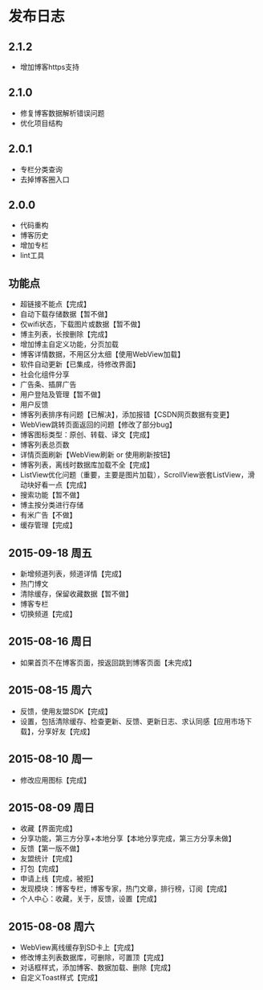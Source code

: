 # 发布日志

## 2.1.2
- 增加博客https支持

## 2.1.0
- 修复博客数据解析错误问题
- 优化项目结构

## 2.0.1
- 专栏分类查询
- 去掉博客圈入口

## 2.0.0
- 代码重构
- 博客历史
- 增加专栏
- lint工具

## 功能点
- 超链接不能点【完成】
- 自动下载存储数据【暂不做】
- 仅wifi状态，下载图片或数据【暂不做】
- 博主列表，长按删除【完成】
- 增加博主自定义功能，分页加载
- 博客详情数据，不用区分太细【使用WebView加载】
- 软件自动更新【已集成，待修改界面】
- 社会化组件分享
- 广告条、插屏广告
- 用户登陆及管理【暂不做】
- 用户反馈
- 博客列表排序有问题【已解决】，添加报错【CSDN网页数据有变更】
- WebView跳转页面返回的问题【修改了部分bug】
- 博客图标类型：原创、转载、译文【完成】
- 博客列表总页数
- 详情页面刷新【WebView刷新 or 使用刷新按钮】
- 博客列表，离线时数据库加载不全【完成】
- ListView优化问题（重要，主要是图片加载），ScrollView嵌套ListView，滑动块好看一点【完成】
- 搜索功能【暂不做】
- 博主按分类进行存储
- 有米广告【不做】
- 缓存管理【完成】

## 2015-09-18 周五
- 新增频道列表，频道详情【完成】
- 热门博文
- 清除缓存，保留收藏数据【暂不做】
- 博客专栏
- 切换频道【完成】

## 2015-08-16 周日
- 如果首页不在博客页面，按返回跳到博客页面【未完成】

## 2015-08-15 周六
- 反馈，使用友盟SDK【完成】
- 设置，包括清除缓存、检查更新、反馈、更新日志、求认同感【应用市场下载】，分享好友【完成】

## 2015-08-10 周一
- 修改应用图标【完成】

## 2015-08-09 周日
- 收藏【界面完成】
- 分享功能，第三方分享+本地分享【本地分享完成，第三方分享未做】
- 反馈【第一版不做】
- 友盟统计【完成】
- 打包【完成】
- 申请上线【完成，被拒】
- 发现模块：博客专栏，博客专家，热门文章，排行榜，订阅【完成】
- 个人中心：收藏，关于，反馈，设置【完成】

## 2015-08-08 周六
- WebView离线缓存到SD卡上【完成】
- 修改博主列表数据库，可删除，可置顶【完成】
- 对话框样式，添加博客、数据加载、删除【完成】
- 自定义Toast样式【完成】